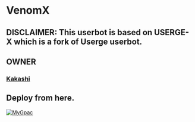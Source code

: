 # VenomX

## DISCLAIMER: This userbot is based on USERGE-X which is a fork of Userge userbot.

## OWNER
### [Kakashi](t.me/Kakashi_HTK)

## Deploy from here.

<a href = "https://heroku.com/deploy?template=https://github.com/VenomXuserbot/VenomX"><img src="https://www.herokucdn.com/deploy/button.svg" alt="MyGpac"> </a>
